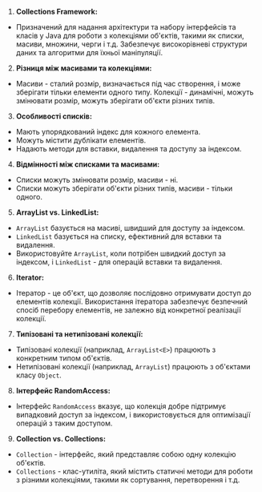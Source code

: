 1. **Collections Framework:**
  - Призначений для надання архітектури та набору інтерфейсів та класів у Java для роботи з колекціями об'єктів, такими як списки, масиви, множини, черги і т.д. Забезпечує високорівневі структури даних та алгоритми для їхньої маніпуляції.

2. **Різниця між масивами та колекціями:**
  - Масиви - сталий розмір, визначається під час створення, і може зберігати тільки елементи одного типу. Колекції - динамічні, можуть змінювати розмір, можуть зберігати об'єкти різних типів.

3. **Особливості списків:**
  - Мають упорядкований індекс для кожного елемента.
  - Можуть містити дублікати елементів.
  - Надають методи для вставки, видалення та доступу за індексом.

4. **Відмінності між списками та масивами:**
  - Списки можуть змінювати розмір, масиви - ні.
  - Списки можуть зберігати об'єкти різних типів, масиви - тільки одного.

5. **ArrayList vs. LinkedList:**
  - `ArrayList` базується на масиві, швидший для доступу за індексом.
  - `LinkedList` базується на списку, ефективний для вставки та видалення.
  - Використовуйте `ArrayList`, коли потрібен швидкий доступ за індексом, і `LinkedList` - для операцій вставки та видалення.

6. **Iterator:**
  - Ітератор - це об'єкт, що дозволяє послідовно отримувати доступ до елементів колекції. Використання ітератора забезпечує безпечний спосіб перебору елементів, не залежно від конкретної реалізації колекції.

7. **Типізовані та нетипізовані колекції:**
  - Типізовані колекції (наприклад, `ArrayList<E>`) працюють з конкретним типом об'єктів.
  - Нетипізовані колекції (наприклад, `ArrayList`) працюють з об'єктами класу `Object`.

8. **Інтерфейс RandomAccess:**
  - Інтерфейс `RandomAccess` вказує, що колекція добре підтримує випадковий доступ за індексом, і використовується для оптимізації операцій з таким доступом.

9. **Collection vs. Collections:**
  - `Collection` - інтерфейс, який представляє собою одну колекцію об'єктів.
  - `Collections` - клас-утиліта, який містить статичні методи для роботи з різними колекціями, такими як сортування, перетворення і т.д.
